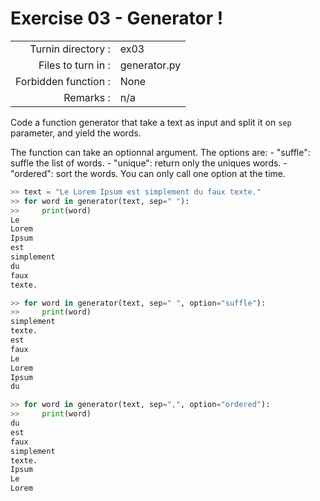 # Exercise 03 - Generator !

|                         |                     |
| -----------------------:| ------------------- |
|   Turnin directory :    |  ex03               |
|   Files to turn in :    |  generator.py       |
|   Forbidden function :  |  None               |
|   Remarks :             |  n/a                |

Code a function generator that take a text as input and split it on `sep` parameter, and yield the words.

The function can take an optionnal argument.
The options are:
    - "suffle": suffle the list of words.
    - "unique": return only the uniques words.
    - "ordered": sort the words.
You can only call one option at the time.

```py
>> text = "Le Lorem Ipsum est simplement du faux texte."
>> for word in generator(text, sep=" "):
>>     print(word)
Le
Lorem
Ipsum
est
simplement
du
faux
texte.

>> for word in generator(text, sep=" ", option="suffle"):
>>     print(word)
simplement
texte.
est
faux
Le
Lorem
Ipsum
du

>> for word in generator(text, sep=",", option="ordered"):
>>     print(word)
du
est
faux
simplement
texte.
Ipsum
Le
Lorem

```

